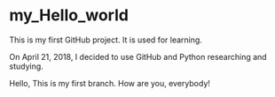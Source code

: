 # my_Hello_world
This is my first GitHub project. It is used for learning.

On April 21, 2018, I decided to use GitHub and Python researching and studying.

Hello, This is my first branch. 
How are you, everybody!
